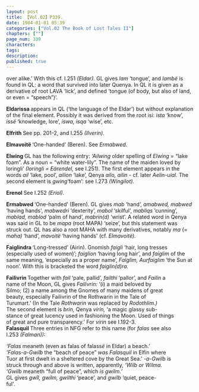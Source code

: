 ```yaml
---
layout: post
title: 【Vol.02】P339.
date: 1984-01-01 05:39
categories: ["Vol.02 The Book of Lost Tales II"]
chapters: [""]
page_num: 339
characters: 
tags: 
description: 
published: true
---
```


<p style="text-indent: 0;">
over alike.’ With this cf. I.251 <I>(Eldar). </I>GL gives <I>lam </I>‘tongue’, and <I>lambë </I>is found in QL: a word that survived into later Quenya. In QL it is given as a derivative of root LAVA ‘lick’, and defined ‘tongue (of body, but also of land, or even = “speech”)’.
</p>

<B>Eldarissa    </B>appears in QL (‘the language of the Eldar’) but without explanation of the final element. Possibly it was derived from the root isi: <I>ista </I>‘know’, <I>issë </I>‘knowledge, lore’, <I>iswa, isqa </I>‘wise’, etc.

<B>Elfrith    </B>See pp. 201-2, and I.255 <I>(Ilverin).</I>

<B>Elmavoitë   </B>‘One-handed’ (Beren). See <I>Ermabwed.</I>

<B>Elwing    </B>GL has the following entry: <I>‘Ailwing </I>older spelling of <I>Elwing = </I>“lake foam”. As a noun = “white water-lily”. The name of the maiden loved by loringli’ <I>(Ioringli = Eärendel, </I>see I.251). The first element appears in the words <I>ail </I>‘lake, pool’, <I>ailion </I>‘lake’, Qenya <I>ailo, ailin - </I>cf. later <I>Aelin-uial. </I>The second element is <I>gwing</I>‘foam’: see I.273 <I>(Wingilot).</I>

<B>Erenol    </B>See I.252 <I>(Eriol).</I>

<B>Ermabwed    </B>‘One-handed’ (Beren). GL gives <I>mab </I>‘hand’, <I>amabwed, mabwed </I>‘having hands', <I>mabwedri </I>‘dexterity’, <I>mabol </I>‘skilful’, <I>mabliqs </I>‘cunning’, <I>mablad, mablod </I>‘palm of hand’, <I>mabrin(d) </I>‘wrist’. A related word in Qenya was said in GL to be <I>mapa </I>(root MAPA) ‘seize’, but this statement was struck out. QL has also a root MAHA with many derivatives, notably <I>ma </I>(= m<I>aha) </I>‘hand’, <I>mavoitë </I>‘having hands' (cf. <I>Elmavoitë).</I>

<B>Faiglindra    </B>‘Long-tressed’ (Airin). Gnomish <I>faigli </I>‘hair, long tresses (especially used of women)’; <I>faiglion </I>‘having long hair’, and <I>faiglim </I>of the same meaning, ‘especially as a proper name’, <I>Faiglim, Aurfaiglim </I>‘the Sun at noon’. With this is bracketed the word <I>faiglin(d)ra.</I>

<B>Failivrin    </B>Together with <I>fail</I> ‘pale, pallid’, <I>failthi </I>‘pallor’, and <I>Failin </I>a<BR>name of the Moon, GL gives <I>Failivrin: </I>‘(i) a maid beloved by<BR>Silmo; (2) a name among the Gnomes of many maidens of great<BR>beauty,  especially   Failivrin  of  the  Rothwarin  in  the  Tale  of<BR>Turumart.’ (In the Tale <I>Rothwarin </I>was replaced by <I>Rodothlim.)<BR></I>The second element is <I>brin, </I>Qenya <I>vírin, </I>‘a magic glassy sub- <BR>stance of great lucency used in fashioning the Moon. Used of things<BR>of great and pure transparency.’ For <I>vírin </I>see I.192-3.<BR><B>Falasquil    </B>Three entries in NFG refer to this name (for <I>falas</I> see also<BR>I.253 <I>(Falman)):</I>

<I>‘Falas </I>meaneth (even as falas of falass<I>ë </I>in Eldar) a beach.’<BR><I>'Falas-a-Gwilb </I>the “beach of peace” <I>was Falasquil </I>in Elfin where<BR>Tuor at first dwelt in a sheltered cove by the Great Sea.’ <I>-a-Gwilb </I>is<BR>struck through and above is written, apparently, <I>‘Wilb or Wilma.<BR>‘Gwilb </I>meaneth “full of peace”, which <I>is gwilm.’<BR></I>GL gives <I>gwîl, gwilm, gwilthi </I>‘peace’, and <I>gwilb </I>‘quiet, peace-<BR>ful'.

